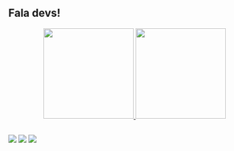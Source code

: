 ## Fala devs! 

<div align="center">
  <a href="https://github.com/FranBernardo">
  <img height="180em" src="https://github-readme-stats.vercel.app/api?username=franbernardo&show_icons=true&theme=synthwave&include_all_commits=true&count_private=true"/>
  <img height="180em" src="https://github-readme-stats.vercel.app/api/top-langs/?username=franbernardo&layout=compact&langs_count=7&theme=synthwave"/>
</div>
  
  ##
  
<div> 
  <a href="https://www.instagram.com/fran_bernardo_" target="_blank"><img src="https://img.shields.io/badge/-Instagram-%23E4405F?style=for-the-badge&logo=instagram&logoColor=white" target="_blank"></a>
  <a href = "mailto:francybernar@gmail.com"><img src="https://img.shields.io/badge/-Gmail-%23333?style=for-the-badge&logo=gmail&logoColor=white" target="_blank"></a>
  <a href="https://www.linkedin.com/in/franciele-bernardo-172005193/" target="_blank"><img src="https://img.shields.io/badge/-LinkedIn-%230077B5?style=for-the-badge&logo=linkedin&logoColor=white" target="_blank"></a> 
 
<!--   ![Snake animation](https://github.com/FranBernardo/blob/output/github-contribution-grid-snake.svg) -->
 
</div>


